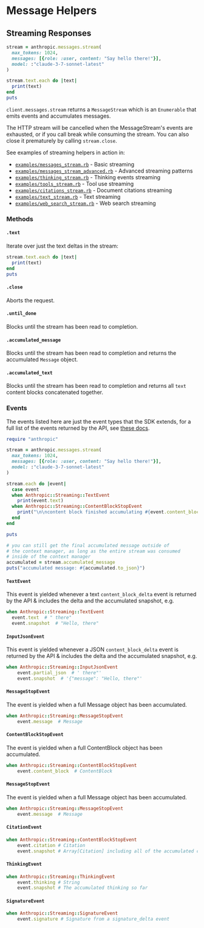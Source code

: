 # Message Helpers

## Streaming Responses

```ruby
stream = anthropic.messages.stream(
  max_tokens: 1024,
  messages: [{role: :user, content: "Say hello there!"}],
  model: :"claude-3-7-sonnet-latest"
)

stream.text.each do |text|
  print(text)
end
puts
```

`client.messages.stream` returns a `MessageStream` which is an `Enumerable` that emits events and accumulates messages.

The HTTP stream will be cancelled when the MessageStream's events are exhausted, or if you call break while consuming the stream. You can also close it prematurely by calling `stream.close`.

See examples of streaming helpers in action in:
- [`examples/messages_stream.rb`](examples/messages_stream.rb) - Basic streaming
- [`examples/messages_stream_advanced.rb`](examples/messages_stream_advanced.rb) - Advanced streaming patterns
- [`examples/thinking_stream.rb`](examples/thinking_stream.rb) - Thinking events streaming
- [`examples/tools_stream.rb`](examples/tools_stream.rb) - Tool use streaming
- [`examples/citations_stream.rb`](examples/citations_stream.rb) - Document citations streaming
- [`examples/text_stream.rb`](examples/text_stream.rb) - Text streaming
- [`examples/web_search_stream.rb`](examples/web_search_stream.rb) - Web search streaming

### Methods

#### `.text`

Iterate over just the text deltas in the stream:

```ruby
stream.text.each do |text|
  print(text)
end
puts
```

#### `.close`

Aborts the request.

#### `.until_done`

Blocks until the stream has been read to completion.

#### `.accumulated_message`

Blocks until the stream has been read to completion and returns the accumulated `Message` object.

#### `.accumulated_text`

Blocks until the stream has been read to completion and returns all `text` content blocks concatenated together.

### Events

The events listed here are just the event types that the SDK extends, for a full list of the events returned by the API, see [these docs](https://docs.anthropic.com/en/api/messages-streaming#event-types).

```ruby
require "anthropic"

stream = anthropic.messages.stream(
  max_tokens: 1024,
  messages: [{role: :user, content: "Say hello there!"}],
  model: :"claude-3-7-sonnet-latest"
)

stream.each do |event|
  case event
  when Anthropic::Streaming::TextEvent
    print(event.text)
  when Anthropic::Streaming::ContentBlockStopEvent
    print("\n\ncontent block finished accumulating #{event.content_block}")
  end
end

puts

# you can still get the final accumulated message outside of
# the context manager, as long as the entire stream was consumed
# inside of the context manager
accumulated = stream.accumulated_message
puts("accumulated message: #{accumulated.to_json}")
```

#### `TextEvent`

This event is yielded whenever a text `content_block_delta` event is returned by the API & includes the delta and the accumulated snapshot, e.g.

```ruby
when Anthropic::Streaming::TextEvent
  event.text  # " there"
  event.snapshot  # "Hello, there"
```

#### `InputJsonEvent`

This event is yielded whenever a JSON `content_block_delta` event is returned by the API & includes the delta and the accumulated snapshot, e.g.

```ruby
when Anthropic::Streaming::InputJsonEvent
    event.partial_json  # ' there"'
    event.snapshot  # '{"message": "Hello, there"'
```

#### `MessageStopEvent`

The event is yielded when a full Message object has been accumulated.

```ruby
when Anthropic::Streaming::MessageStopEvent
    event.message  # Message
```

#### `ContentBlockStopEvent`

The event is yielded when a full ContentBlock object has been accumulated.

```ruby
when Anthropic::Streaming::ContentBlockStopEvent
    event.content_block  # ContentBlock
```

#### `MessageStopEvent`

The event is yielded when a full Message object has been accumulated.

```ruby
when Anthropic::Streaming::MessageStopEvent
    event.message  # Message
```

#### `CitationEvent`

```ruby
when Anthropic::Streaming::ContentBlockStopEvent
    event.citation # Citation
    event.snapshot # Array[Citation] including all of the accumulated citations so far
```

#### `ThinkingEvent`

```ruby
when Anthropic::Streaming::ThinkingEvent
    event.thinking # String
    event.snapshot # The accumulated thinking so far
```

#### `SignatureEvent`

```ruby
when Anthropic::Streaming::SignatureEvent
    event.signature # Signature from a signature_delta event
```
